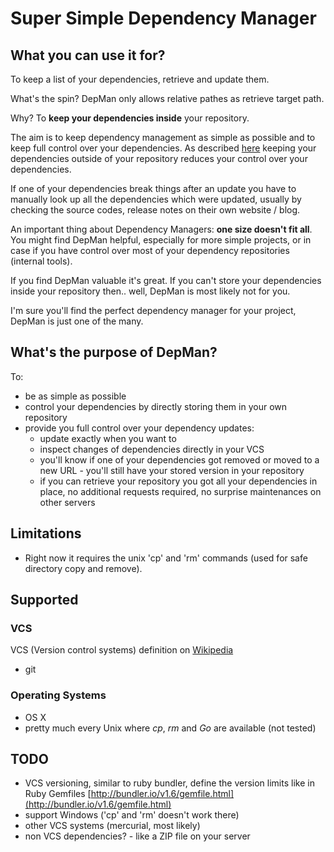 Super Simple Dependency Manager
===================

## What you can use it for?

To keep a list of your dependencies, retrieve and update them.

What's the spin? DepMan only allows relative pathes as retrieve target path.

Why? To **keep your dependencies inside** your repository.

The aim is to keep dependency management as simple as possible and to keep full control over your dependencies.
As described [here](http://nathany.com/go-packages/) keeping your dependencies outside of your repository
reduces your control over your dependencies. 

If one of your dependencies break things after an update you have
to manually look up all the dependencies which were updated,
usually by checking the source codes, release notes on their own website / blog.

An important thing about Dependency Managers: **one size doesn't fit all**.
You might find DepMan helpful, especially for more simple projects, or
in case if you have control over most of your dependency repositories (internal tools).

If you find DepMan valuable it's great. If you can't store your dependencies inside your repository
then.. well, DepMan is most likely not for you.

I'm sure you'll find the perfect dependency manager for your project,
DepMan is just one of the many.


## What's the purpose of DepMan?

To:

* be as simple as possible
* control your dependencies by directly storing them in your own repository
* provide you full control over your dependency updates:
    * update exactly when you want to
    * inspect changes of dependencies directly in your VCS
    * you'll know if one of your dependencies got removed or moved to a new URL - you'll still have your stored version in your repository
    * if you can retrieve your repository you got all your dependencies in place, no additional requests required, no surprise maintenances on other servers


## Limitations

* Right now it requires the unix 'cp' and 'rm' commands (used for safe directory copy and remove).

## Supported

### VCS

VCS (Version control systems) definition on [Wikipedia](http://en.wikipedia.org/wiki/Revision_control)

* git

### Operating Systems

* OS X
* pretty much every Unix where *cp*, *rm* and *Go* are available (not tested)

## TODO

* VCS versioning, similar to ruby bundler, define the version limits like in Ruby Gemfiles [http://bundler.io/v1.6/gemfile.html](http://bundler.io/v1.6/gemfile.html)
* support Windows ('cp' and 'rm' doesn't work there)
* other VCS systems (mercurial, most likely)
* non VCS dependencies? - like a ZIP file on your server
